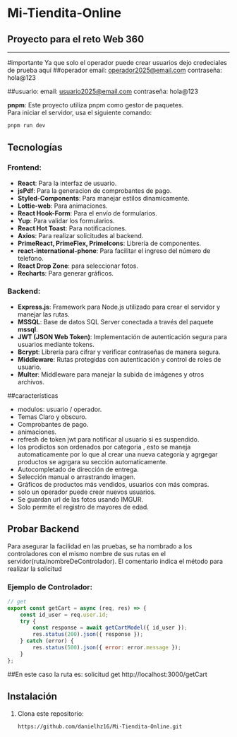 # Mi-Tiendita-Online

## Proyecto para el reto Web 360
---

#importante
Ya que solo el operador puede crear usuarios dejo credeciales de prueba aquí
 ##operador
 email: operador2025@email.com
 contraseña: hola@123
 
 ##usuario: 
 email: usuario2025@email.com
 contraseña: hola@123

**pnpm**: Este proyecto utiliza pnpm como gestor de paquetes.  
Para iniciar el servidor, usa el siguiente comando:

```bash
pnpm run dev
```

## Tecnologías

### Frontend:
- **React**: Para la interfaz de usuario.
- **jsPdf**: Para la generacion de comprobantes de pago.
- **Styled-Components**: Para manejar estilos dinamicamente.
- **Lottie-web**: Para animaciones.
- **React Hook-Form**: Para el envío de formularios.
- **Yup**: Para validar los formularios.
- **React Hot Toast**: Para notificaciones.
- **Axios**: Para realizar solicitudes al backend.
- **PrimeReact, PrimeFlex, PrimeIcons**: Librería de componentes.
- **react-international-phone**: Para facilitar el ingreso del número de telefono.
- **React Drop Zone**: para seleccionar fotos.
- **Recharts**: Para generar gráficos.

### Backend:
- **Express.js**: Framework para Node.js utilizado para crear el servidor y manejar las rutas.
- **MSSQL**: Base de datos SQL Server conectada a través del paquete **mssql**.
- **JWT (JSON Web Token)**: Implementación de autenticación segura para usuarios mediante tokens.
- **Bcrypt**: Librería para cifrar y verificar contraseñas de manera segura.
- **Middleware**: Rutas protegidas con autenticación y control de roles de usuario.
- **Multer**: Middleware para manejar la subida de imágenes y otros archivos.
 

##características
 - modulos: usuario / operador.
 - Temas Claro y obscuro.
 - Comprobantes de pago.
 - animaciones.
 - refresh de token jwt para notificar al usuario si es suspendido.
 - los prodictos son ordenados por categoria , esto se maneja automaticamente por lo que al crear una nueva 
  categoría y agrgegar productos se agrgara su sección automaticamente.
 - Autocompletado de dirección de entrega.
 - Selección manual o arrastrando imagen.
 - Gráficos de productos más vendidos, usuarios con más compras.
 - solo un operador puede crear nuevos usuarios.
 - Se guardan url de las fotos usando IMGUR.
 - Solo permite el registro de mayores de edad.

## Probar Backend
Para asegurar la facilidad en las pruebas, se ha nombrado a los 
controladores con el mismo nombre de sus rutas en el servidor(ruta/nombreDeControlador).
El comentario indica el método para realizar la solicitud 
### Ejemplo de Controlador:
```js
// get
export const getCart = async (req, res) => {
    const id_user = req.user.id;
    try {
        const response = await getCartModel({ id_user });
        res.status(200).json({ response });
    } catch (error) {
        res.status(500).json({ error: error.message });
    }
};
```
 ##En este caso la ruta es:
  solicitud get
  http://localhost:3000/getCart

  ##
  
## Instalación

1. Clona este repositorio:
   ```bash
   https://github.com/danielhz16/Mi-Tiendita-Online.git

